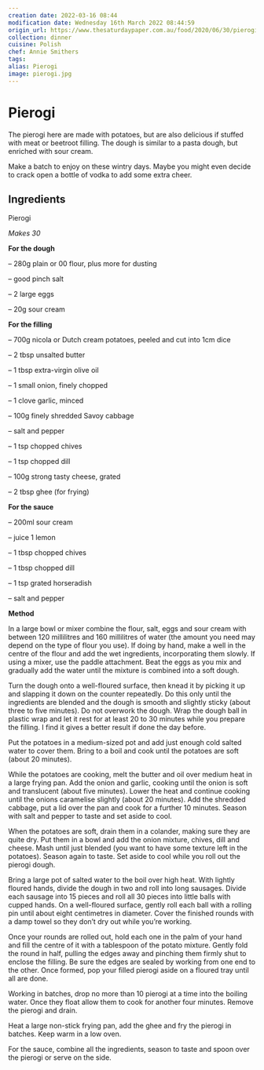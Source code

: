 ```yaml
---
creation date: 2022-03-16 08:44
modification date: Wednesday 16th March 2022 08:44:59
origin_url: https://www.thesaturdaypaper.com.au/food/2020/06/30/pierogi/15925752009989
collection: dinner
cuisine: Polish
chef: Annie Smithers
tags:
alias: Pierogi
image: pierogi.jpg
---
```

# Pierogi
The pierogi here are made with potatoes, but are also delicious if stuffed with meat or beetroot filling. The dough is similar to a pasta dough, but enriched with sour cream.

Make a batch to enjoy on these wintry days. Maybe you might even decide to crack open a bottle of vodka to add some extra cheer.

## Ingredients

Pierogi

*Makes 30*

**For the dough**

– 280g plain or 00 flour, plus more for dusting

– good pinch salt

– 2 large eggs

– 20g sour cream

**For the filling**

– 700g nicola or Dutch cream potatoes, peeled and cut into 1cm dice

– 2 tbsp unsalted butter

– 1 tbsp extra-virgin olive oil

– 1 small onion, finely chopped

– 1 clove garlic, minced

– 100g finely shredded Savoy cabbage

– salt and pepper

– 1 tsp chopped chives

– 1 tsp chopped dill

– 100g strong tasty cheese, grated

– 2 tbsp ghee (for frying)

**For the sauce**

– 200ml sour cream

– juice 1 lemon

– 1 tbsp chopped chives

– 1 tbsp chopped dill

– 1 tsp grated horseradish

– salt and pepper

**Method**

In a large bowl or mixer combine the flour, salt, eggs and sour cream with between 120 millilitres and 160 millilitres of water (the amount you need may depend on the type of flour you use). If doing by hand, make a well in the centre of the flour and add the wet ingredients, incorporating them slowly. If using a mixer, use the paddle attachment. Beat the eggs as you mix and gradually add the water until the mixture is combined into a soft dough.

Turn the dough onto a well-floured surface, then knead it by picking it up and slapping it down on the counter repeatedly. Do this only until the ingredients are blended and the dough is smooth and slightly sticky (about three to five minutes). Do not overwork the dough. Wrap the dough ball in plastic wrap and let it rest for at least 20 to 30 minutes while you prepare the filling. I find it gives a better result if done the day before.

Put the potatoes in a medium-sized pot and add just enough cold salted water to cover them. Bring to a boil and cook until the potatoes are soft (about 20 minutes).

While the potatoes are cooking, melt the butter and oil over medium heat in a large frying pan. Add the onion and garlic, cooking until the onion is soft and translucent (about five minutes). Lower the heat and continue cooking until the onions caramelise slightly (about 20 minutes). Add the shredded cabbage, put a lid over the pan and cook for a further 10 minutes. Season with salt and pepper to taste and set aside to cool.

When the potatoes are soft, drain them in a colander, making sure they are quite dry. Put them in a bowl and add the onion mixture, chives, dill and cheese. Mash until just blended (you want to have some texture left in the potatoes). Season again to taste. Set aside to cool while you roll out the pierogi dough.

Bring a large pot of salted water to the boil over high heat. With lightly floured hands, divide the dough in two and roll into long sausages. Divide each sausage into 15 pieces and roll all 30 pieces into little balls with cupped hands. On a well-floured surface, gently roll each ball with a rolling pin until about eight centimetres in diameter. Cover the finished rounds with a damp towel so they don’t dry out while you’re working.

Once your rounds are rolled out, hold each one in the palm of your hand and fill the centre of it with a tablespoon of the potato mixture. Gently fold the round in half, pulling the edges away and pinching them firmly shut to enclose the filling. Be sure the edges are sealed by working from one end to the other. Once formed, pop your filled pierogi aside on a floured tray until all are done.

Working in batches, drop no more than 10 pierogi at a time into the boiling water. Once they float allow them to cook for another four minutes. Remove the pierogi and drain.

Heat a large non-stick frying pan, add the ghee and fry the pierogi in batches. Keep warm in a low oven.

For the sauce, combine all the ingredients, season to taste and spoon over the pierogi or serve on the side.
